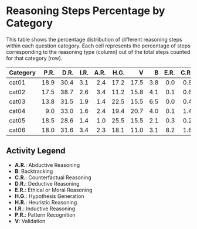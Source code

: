 # Reasoning Steps Percentage by Category

This table shows the percentage distribution of different reasoning steps within each question category.
Each cell represents the percentage of steps corresponding to the reasoning type (column) out of the total steps counted for that category (row).

| Category   |   P.R. |   D.R. |   I.R. |   A.R. |   H.G. |    V |   B |   E.R. |   C.R. |   H.R. |
|:-----------|-------:|-------:|-------:|-------:|-------:|-----:|----:|-------:|-------:|-------:|
| cat01      |   18.9 |   30.4 |    3.1 |    2.4 |   17.2 | 17.5 | 3.8 |    0.0 |    0.8 |    5.8 |
| cat02      |   17.5 |   38.7 |    2.6 |    3.4 |   11.2 | 15.8 | 4.1 |    0.1 |    0.6 |    6.1 |
| cat03      |   13.8 |   31.5 |    1.9 |    1.4 |   22.5 | 15.5 | 6.5 |    0.0 |    0.4 |    6.4 |
| cat04      |    9.0 |   33.0 |    1.6 |    2.4 |   19.4 | 20.7 | 4.0 |    0.1 |    1.4 |    8.4 |
| cat05      |   18.5 |   28.6 |    1.4 |    1.0 |   25.5 | 15.5 | 2.1 |    0.3 |    0.2 |    7.0 |
| cat06      |   18.0 |   31.6 |    3.4 |    2.3 |   18.1 | 11.0 | 3.1 |    8.2 |    1.6 |    2.6 |

## Activity Legend

* **A.R.**: Abductive Reasoning
* **B**: Backtracking
* **C.R.**: Counterfactual Reasoning
* **D.R.**: Deductive Reasoning
* **E.R.**: Ethical or Moral Reasoning
* **H.G.**: Hypothesis Generation
* **H.R.**: Heuristic Reasoning
* **I.R.**: Inductive Reasoning
* **P.R.**: Pattern Recognition
* **V**: Validation
